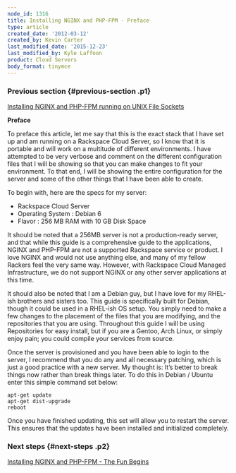 ```yaml
---
node_id: 1316
title: Installing NGINX and PHP-FPM - Preface
type: article
created_date: '2012-03-12'
created_by: Kevin Carter
last_modified_date: '2015-12-23'
last_modified_by: Kyle Laffoon
product: Cloud Servers
body_format: tinymce
---
```


### Previous section {#previous-section .p1}

[Installing NGINX and PHP-FPM running on UNIX File
Sockets](/howto/installing-nginx-and-php-fpm-running-on-unix-file-sockets)

**Preface**

To preface this article, let me say that this is the exact stack that I
have set up and am running on a Rackspace Cloud Server, so I know that
it is portable and will work on a multitude of different environments. I
have attempted to be very verbose and comment on the different
configuration files that I will be showing so that you can make changes
to fit your environment. To that end, I will be showing the entire
configuration for the server and some of the other things that I have
been able to create.



To begin with, here are the specs for my server:

-   Rackspace Cloud Server
-   Operating System : Debian 6
-   Flavor : 256 MB RAM with 10 GB Disk Space

It should be noted that a 256MB server is not a production-ready server,
and that while this guide is a comprehensive guide to the applications,
NGINX and PHP-FPM are not a supported Rackspace service or product.  I
love NGINX and would not use anything else, and many of my fellow
Rackers feel the very same way.  However, with Rackspace Cloud Managed
Infrastructure, we do not support NGINX or any other server applications
at this time.

It should also be noted that I am a Debian guy, but I have love for my
RHEL-ish brothers and sisters too. This guide is specifically built for
Debian, though it could be used in a RHEL-ish OS setup. You simply need
to make a few changes to the placement of the files that you are
modifying, and the repositories that you are using.  Throughout this
guide I will be using Repositories for easy install, but if you are a
Gentoo, Arch Linux, or simply enjoy pain; you could compile your
services from source.



Once the server is provisioned and you have been able to login to the
server, I recommend that you do any and all necessary patching, which is
just a good practice with a new server. My thought is: It&rsquo;s better to
break things now rather than break things later. To do this in Debian /
Ubuntu enter this simple command set below:

``` {.p5}
apt-get update
apt-get dist-upgrade
reboot
```

Once you have finished updating, this set will allow you to restart the
server. This ensures that the updates have been installed and
initialized completely.

### Next steps {#next-steps .p2}

[Installing NGINX and PHP-FPM - The Fun
Begins](/howto/installing-nginx-and-php-fpm-the-fun-begins)

